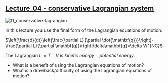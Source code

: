 ## [Lecture_04 - conservative Lagrangian system](https://youtu.be/0WijHH-foTE)

![11_conservative-lagrangian](https://i.imgur.com/0tus7Je.png)

In this lecture you use the final form of the Lagrangian equations of motion:

$\left[\frac{d}{dt}\left(\frac{\partial L}{\partial \dot{\mathbf{q}}}\right)-\frac{\partial L}{\partial \mathbf{q}}\right]\delta\mathbf{q}=\delta W^{NC}$

The Lagrangian $L=T-V$ is _kinetic energy_ $-$ _potential energy_. 

- What is a benefit of using the Lagrangian equations of motion?
- What is a drawback/difficulty of using the Lagrangian equations of motion?

